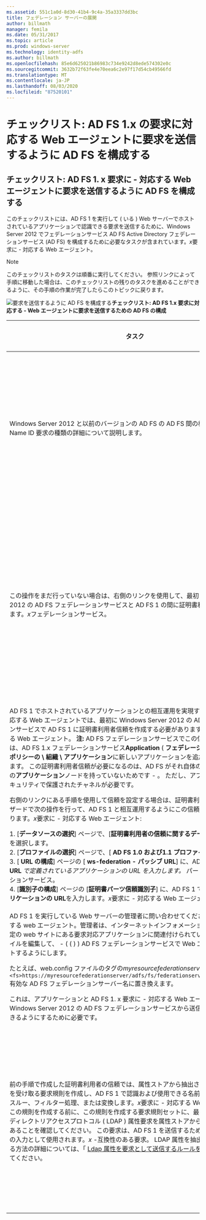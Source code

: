 ```yaml
---
ms.assetid: 551c1a0d-8d30-41b4-9c4a-35a3337dd3bc
title: フェデレーション サーバーの展開
author: billmath
manager: femila
ms.date: 05/31/2017
ms.topic: article
ms.prod: windows-server
ms.technology: identity-adfs
ms.author: billmath
ms.openlocfilehash: 85e6d625021b86983c734e9242d8ede574302e0c
ms.sourcegitcommit: 3632b72f63fe4e70eea6c2e97f17d54cb49566fd
ms.translationtype: MT
ms.contentlocale: ja-JP
ms.lasthandoff: 08/03/2020
ms.locfileid: "87520101"
---
```

# <a name="checklist-configuring-ad-fs-to-send-claims-to-an-ad-fs-1x-claims-aware-web-agent"></a>チェックリスト: AD FS 1.x の要求に対応する Web エージェントに要求を送信するように AD FS を構成する


## <a name="checklist-configuring-ad-fs-to-send-claims-to-an-adfs1x-claims-aware-web-agent"></a>チェックリスト: AD FS 1. x 要求に \- 対応する Web エージェントに要求を送信するように AD FS を構成する
このチェックリストには、AD FS 1 を実行して \( いる \) Web サーバーでホストされているアプリケーションで認識できる要求を送信するために、Windows Server 2012 でフェデレーションサービス AD FS Active Directory フェデレーションサービス (AD FS) を構成するために必要なタスクが含まれています。*x*要求に \- 対応する Web エージェント。

> [!NOTE]
> このチェックリストのタスクは順番に実行してください。 参照リンクによって手順に移動した場合は、このチェックリストの残りのタスクを進めることができるように、その手順の作業が完了したらこのトピックに戻ります。

![要求を送信するように AD FS を構成する](media/2b05dce3-938f-4168-9b8f-1f4398cbdb9b.gif)**チェックリスト: AD FS 1.x 要求に対応する \- Web エージェントに要求を送信するための AD FS の構成**

|タスク|リファレンス|
|--------|-------------|
|Windows Server 2012 と以前のバージョンの AD FS の AD FS 間の相互運用性を計画し、Name ID 要求の種類の詳細について説明します。|![](media/faa393df-4856-4431-9eda-4f4e5be72a90.gif)[AD FS 1.x との相互運用性の要求計画](/previous-versions/windows/it-pro/windows-server-2012-R2-and-2012/ff678040(v=ws.11))を送信するように AD FS を構成する|
|この操作をまだ行っていない場合は、右側のリンクを使用して、最初に Windows Server 2012 の AD FS フェデレーションサービスと AD FS 1 の間に証明書利用者の信頼を作成します。*x*フェデレーションサービス。|[チェックリスト:AD FS 1.x のフェデレーション サービスに要求を送信するように AD FS を構成する](Checklist--Configuring-AD-FS-to-Send-Claims-to-an-AD-FS-1.x-Federation-Service.md)|
|AD FS 1 でホストされているアプリケーションとの相互運用を実現する前に。*x*要求に \- 対応する Web エージェントでは、最初に Windows Server 2012 の AD FS フェデレーションサービスで AD FS 1 に証明書利用者信頼を作成する必要があります。 *x*要求に \- 対応する Web エージェント。 **注:** AD FS フェデレーションサービスでこの信頼を作成することは、AD FS 1.x フェデレーションサービス**Application** \( **フェデレーションサービス \\ 信頼ポリシーの \\ 組織 \\ アプリケーション**に新しいアプリケーションを追加することに相当し \) ます。 この証明書利用者信頼が必要になるのは、AD FS がそれ自体のスナップインに同等の**アプリケーション**ノードを持っていないためです \- 。 ただし、アプリケーションにはセキュリティで保護されたチャネルが必要です。<p>右側のリンクにある手順を使用して信頼を設定する場合は、証明書利用者信頼の追加ウィザードで次の操作を行って、AD FS 1 と相互運用するようにこの信頼を設定する必要があります。*x*要求に \- 対応する Web エージェント:<p>1. [**データソースの選択**] ページで、[**証明書利用者の信頼に関するデータを手動で入力**する] を選択します。<br />2. [**プロファイルの選択**] ページで、[ **AD FS 1.0 および1.1 プロファイル**] を選択します。<br />3. [ **URL の構成**] ページの [ **ws-federation \- パッシブ URL**] に、AD FS 1 **Application URL** *で定義されているアプリケーションの URL を入力します。* パートナーの x フェデレーションサービス。<br />4. [**識別子の構成**] ページの [**証明書パーツ信頼識別子**] に、AD FS 1 で定義されている**アプリケーションの URL**を入力します。*x*要求に \- 対応する Web エージェント|![要求を送信するように AD FS を構成する](media/faa393df-4856-4431-9eda-4f4e5be72a90.gif)[証明書利用者信頼を手動で作成](../../ad-fs/operations/Create-a-Relying-Party-Trust.md)する|
|AD FS 1 を実行している Web サーバーの管理者に問い合わせてください。*x*要求 \- に対応する web エージェント。管理者は、インターネットインフォメーションサービス IIS の既定の web サイトにある要求対応アプリケーションに関連付けられている web.config ファイルを編集して、 \- \( \( \) \) AD FS フェデレーションサービスで Web エージェントをポイントするようにします。<p>たとえば、web.config ファイルのタグの*myresourcefederationserver*を、 `<fs>https://myresourcefederationserver/adfs/fs/federationserverservice.asmx</fs>` 有効な AD FS フェデレーションサーバー名に置き換えます。<p>これは、アプリケーションと AD FS 1. x 要求に \- 対応する Web エージェントが、Windows Server 2012 の AD FS フェデレーションサービスから送信された要求を使用できるようにするために必要です。|N\/A|
|前の手順で作成した証明書利用者の信頼では、属性ストアから抽出された入力方向の要求を受け取る要求規則を作成し、AD FS 1 で認識および使用できる名前 ID 要求の種類にパススルー、フィルター処理、または変換します。*x*要求に \- 対応する Web エージェント。 **注:** この規則を作成する前に、この規則を作成する要求規則セットに、最初に、ライトウェイトディレクトリアクセスプロトコル \( LDAP \) 属性要求を属性ストアから抽出する前の規則があることを確認してください。 この要求は、AD FS 1 を送信するために作成するルールへの入力として使用されます。*x* \-互換性のある要求。 LDAP 属性を抽出するルールを作成する方法の詳細については、「 [Ldap 属性を要求として送信するルールを作成](../../ad-fs/operations/Create-a-Rule-to-Send-LDAP-Attributes-as-Claims.md)する」を参照してください。|![要求を送信するように AD FS を構成する](media/faa393df-4856-4431-9eda-4f4e5be72a90.gif)[AD FS 1. x 互換の要求を送信する規則を作成](../../ad-fs/operations/Create-a-Rule-to-Send-an-AD-FS-1x-Compatible-Claim.md)する|

